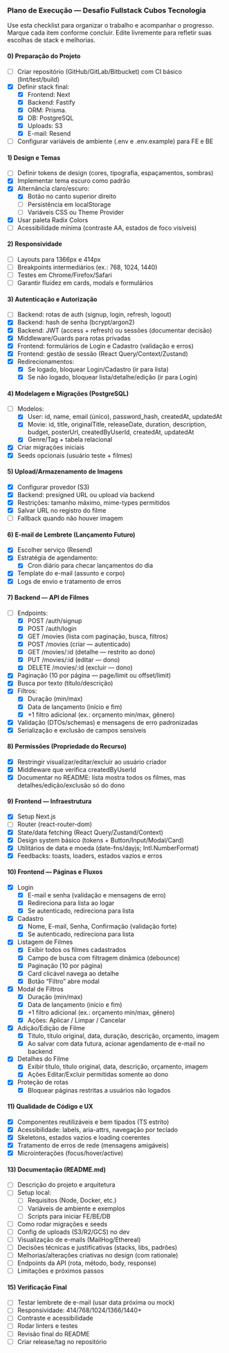 ### Plano de Execução — Desafio Fullstack Cubos Tecnologia

Use esta checklist para organizar o trabalho e acompanhar o progresso. Marque cada item conforme concluir. Edite livremente para refletir suas escolhas de stack e melhorias.

#### 0) Preparação do Projeto

- [ ] Criar repositório (GitHub/GitLab/Bitbucket) com CI básico (lint/test/build)
- [x] Definir stack final:
  - [x] Frontend: Next
  - [x] Backend: Fastify
  - [x] ORM: Prisma.
  - [x] DB: PostgreSQL
  - [x] Uploads: S3
  - [x] E-mail: Resend
- [ ] Configurar variáveis de ambiente (.env e .env.example) para FE e BE

#### 1) Design e Temas

- [ ] Definir tokens de design (cores, tipografia, espaçamentos, sombras)
- [x] Implementar tema escuro como padrão
- [x] Alternância claro/escuro:
  - [x] Botão no canto superior direito
  - [ ] Persistência em localStorage
  - [ ] Variáveis CSS ou Theme Provider
- [x] Usar paleta Radix Colors
- [ ] Acessibilidade mínima (contraste AA, estados de foco visíveis)

#### 2) Responsividade

- [ ] Layouts para 1366px e 414px
- [ ] Breakpoints intermediários (ex.: 768, 1024, 1440)
- [ ] Testes em Chrome/Firefox/Safari
- [ ] Garantir fluidez em cards, modals e formulários

#### 3) Autenticação e Autorização

- [ ] Backend: rotas de auth (signup, login, refresh, logout)
- [x] Backend: hash de senha (bcrypt/argon2)
- [x] Backend: JWT (access + refresh) ou sessões (documentar decisão)
- [x] Middleware/Guards para rotas privadas
- [x] Frontend: formulários de Login e Cadastro (validação e erros)
- [x] Frontend: gestão de sessão (React Query/Context/Zustand)
- [x] Redirecionamentos:
  - [x] Se logado, bloquear Login/Cadastro (ir para lista)
  - [x] Se não logado, bloquear lista/detalhe/edição (ir para Login)

#### 4) Modelagem e Migrações (PostgreSQL)

- [ ] Modelos:
  - [x] User: id, name, email (único), password_hash, createdAt, updatedAt
  - [x] Movie: id, title, originalTitle, releaseDate, duration, description, budget, posterUrl, createdByUserId, createdAt, updatedAt
  - [x] Genre/Tag + tabela relacional
- [x] Criar migrações iniciais
- [x] Seeds opcionais (usuário teste + filmes)

#### 5) Upload/Armazenamento de Imagens

- [x] Configurar provedor (S3)
- [x] Backend: presigned URL ou upload via backend
- [x] Restrições: tamanho máximo, mime-types permitidos
- [x] Salvar URL no registro do filme
- [ ] Fallback quando não houver imagem

#### 6) E-mail de Lembrete (Lançamento Futuro)

- [x] Escolher serviço (Resend)
- [x] Estratégia de agendamento:
  - [x] Cron diário para checar lançamentos do dia
- [x] Template do e-mail (assunto e corpo)
- [x] Logs de envio e tratamento de erros

#### 7) Backend — API de Filmes

- [ ] Endpoints:
  - [x] POST /auth/signup
  - [x] POST /auth/login
  - [x] GET /movies (lista com paginação, busca, filtros)
  - [x] POST /movies (criar — autenticado)
  - [x] GET /movies/:id (detalhe — restrito ao dono)
  - [x] PUT /movies/:id (editar — dono)
  - [x] DELETE /movies/:id (excluir — dono)
- [x] Paginação (10 por página — page/limit ou offset/limit)
- [x] Busca por texto (título/descrição)
- [x] Filtros:
  - [x] Duração (min/max)
  - [x] Data de lançamento (início e fim)
  - [x] +1 filtro adicional (ex.: orçamento min/max, gênero)
- [x] Validação (DTOs/schemas) e mensagens de erro padronizadas
- [x] Serialização e exclusão de campos sensíveis

#### 8) Permissões (Propriedade do Recurso)

- [x] Restringir visualizar/editar/excluir ao usuário criador
- [x] Middleware que verifica createdByUserId
- [x] Documentar no README: lista mostra todos os filmes, mas detalhes/edição/exclusão só do dono

#### 9) Frontend — Infraestrutura

- [x] Setup Next.js
- [ ] Router (react-router-dom)
- [x] State/data fetching (React Query/Zustand/Context)
- [x] Design system básico (tokens + Button/Input/Modal/Card)
- [x] Utilitários de data e moeda (date-fns/dayjs; Intl.NumberFormat)
- [x] Feedbacks: toasts, loaders, estados vazios e erros

#### 10) Frontend — Páginas e Fluxos

- [x] Login
  - [x] E-mail e senha (validação e mensagens de erro)
  - [x] Redireciona para lista ao logar
  - [x] Se autenticado, redireciona para lista
- [x] Cadastro
  - [x] Nome, E-mail, Senha, Confirmação (validação forte)
  - [x] Se autenticado, redireciona para lista
- [x] Listagem de Filmes
  - [x] Exibir todos os filmes cadastrados
  - [x] Campo de busca com filtragem dinâmica (debounce)
  - [x] Paginação (10 por página)
  - [x] Card clicável navega ao detalhe
  - [x] Botão “Filtro” abre modal
- [x] Modal de Filtros
  - [x] Duração (min/max)
  - [x] Data de lançamento (início e fim)
  - [x] +1 filtro adicional (ex.: orçamento min/max, gênero)
  - [x] Ações: Aplicar / Limpar / Cancelar
- [x] Adição/Edição de Filme
  - [x] Título, título original, data, duração, descrição, orçamento, imagem
  - [x] Ao salvar com data futura, acionar agendamento de e-mail no backend
- [x] Detalhes do Filme
  - [x] Exibir título, título original, data, descrição, orçamento, imagem
  - [x] Ações Editar/Excluir permitidas somente ao dono
- [x] Proteção de rotas
  - [x] Bloquear páginas restritas a usuários não logados

#### 11) Qualidade de Código e UX

- [x] Componentes reutilizáveis e bem tipados (TS estrito)
- [x] Acessibilidade: labels, aria-attrs, navegação por teclado
- [x] Skeletons, estados vazios e loading coerentes
- [x] Tratamento de erros de rede (mensagens amigáveis)
- [x] Microinterações (focus/hover/active)

#### 13) Documentação (README.md)

- [ ] Descrição do projeto e arquitetura
- [ ] Setup local:
  - [ ] Requisitos (Node, Docker, etc.)
  - [ ] Variáveis de ambiente e exemplos
  - [ ] Scripts para iniciar FE/BE/DB
- [ ] Como rodar migrações e seeds
- [ ] Config de uploads (S3/R2/GCS) no dev
- [ ] Visualização de e-mails (MailHog/Ethereal)
- [ ] Decisões técnicas e justificativas (stacks, libs, padrões)
- [ ] Melhorias/alterações criativas no design (com rationale)
- [ ] Endpoints da API (rota, método, body, response)
- [ ] Limitações e próximos passos

#### 15) Verificação Final

- [ ] Testar lembrete de e-mail (usar data próxima ou mock)
- [ ] Responsividade: 414/768/1024/1366/1440+
- [ ] Contraste e acessibilidade
- [ ] Rodar linters e testes
- [ ] Revisão final do README
- [ ] Criar release/tag no repositório
